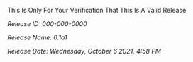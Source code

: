 This Is Only For Your Verification That This Is A Valid Release

*Release ID: 000-000-0000*

*Release Name: 0.1a1*

*Release Date: Wednesday, October 6 2021, 4:58 PM*
